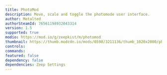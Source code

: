 ```yaml
---
title: PhotoMod
description: Move, scale and toggle the photomode user interface.
author: Metalted
authorSteamId: 76561198932043314
version: 1.5
supported: true
modio: https://mod.io/g/zeepkist/m/photomod
thumbnail: https://thumb.modcdn.io/mods/0598/3211136/thumb_1020x2000/photomod_banner.png
controls:
commands:
featured: false
dependency: false
dependencies: Zeep Settings
---
```

